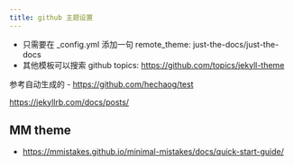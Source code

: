 ```yaml
---
title: github 主题设置
---
```


* 只需要在 _config.yml 添加一句 remote_theme: just-the-docs/just-the-docs
* 其他模板可以搜索 github topics: https://github.com/topics/jekyll-theme



参考自动生成的 - https://github.com/hechaog/test


https://jekyllrb.com/docs/posts/

## MM theme
- https://mmistakes.github.io/minimal-mistakes/docs/quick-start-guide/
